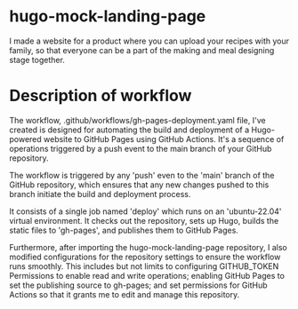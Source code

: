 # hugo-mock-landing-page
I made a website for a product where you can upload your recipes with your family, so that everyone can be a part of the making and meal designing stage together.

# Description of workflow
The workflow, .github/workflows/gh-pages-deployment.yaml file, I've created is designed for automating the build and deployment of a Hugo-powered website to GitHub Pages using GitHub Actions. It's a sequence of operations triggered by a push event to the main branch of your GitHub repository. 

The workflow is triggered by any 'push' even to the 'main' branch of the GitHub repository, which ensures that any new changes pushed to this branch initiate the build and deployment process.

It consists of a single job named 'deploy' which runs on an 'ubuntu-22.04' virtual environment. It checks out the repository, sets up Hugo, builds the static files to 'gh-pages', and publishes them to GitHub Pages. 

Furthermore, after importing the hugo-mock-landing-page repository, I also modified configurations for the repository settings to ensure the workflow runs smoothly. This includes but not limits to configuring GITHUB_TOKEN Permissions to enable read and write operations; enabling GitHub Pages to set the publishing source to gh-pages; and set permissions for GitHub Actions so that it grants me to edit and manage this repository.
